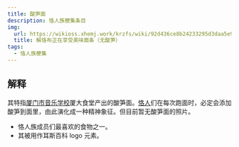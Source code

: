 ```yaml
---
title: 酸笋面
description: 恪人族梗集条目
img:
  url: https://wikioss.xhemj.work/krzfs/wiki/92d436ce8b24233295d3daa5e9ad5978.jpg
  title: 解恪布正在享受美味面条（无酸笋）
tags:
  - 恪人族梗集
---
```


## 解释

其特指[厦门市音乐学校](厦门市音乐学校)厦大食堂产出的酸笋面。[恪人](恪人族)们在每次跑面时，必定会添加酸笋到面里，由此演化成一种精神象征。但目前暂无酸笋面的照片。

- 恪人族成员们最喜欢的食物之一。
- 其被用作耳斯百科 logo 元素。
